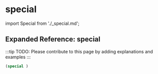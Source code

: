 # special

import Special from './_special.md';

<Special />

## Expanded Reference: special

:::tip
TODO: Please contribute to this page by adding explanations and examples
:::

```lisp
(special )
```
